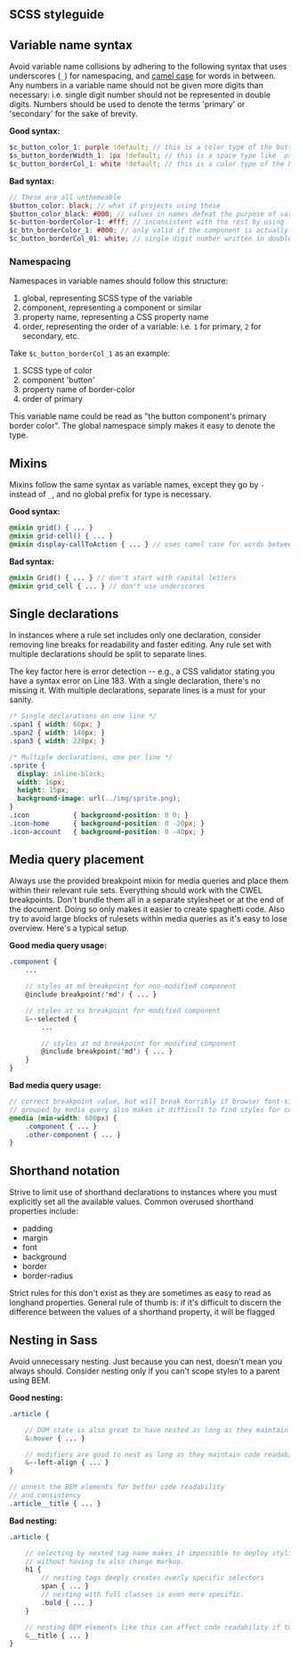 ## SCSS styleguide


## Variable name syntax

Avoid variable name collisions by adhering to the following syntax that
uses underscores (`_`) for namespacing, and [camel case](camelcase) for words in
between. Any numbers in a variable name should not be given more digits than
necessary: i.e. single digit number should not be represented in double digits.
Numbers should be used to denote the terms 'primary' or 'secondary' for the
sake of brevity.

**Good syntax:**

``` scss
$c_button_color_1: purple !default; // this is a color type of the button
$s_button_borderWidth_1: 1px !default; // this is a space type like `px` or `rem` of the button component's primary border width
$c_button_borderCol_1: white !default; // this is a color type of the button
```

**Bad syntax:**

``` scss
// These are all unthemeable
$button_color: black; // what if projects using these
$button_color_black: #000; // values in names defeat the purpose of variables
$c-button-borderColor-1: #fff; // inconsistent with the rest by using `-` instead of `_`
$c_btn_borderColor_1: #000; // only valid if the component is actually called `btn`
$c_button_borderCol_01: white; // single digit number written in double digits
```

### Namespacing

Namespaces in variable names should follow this structure:

1. global, representing SCSS type of the variable
1. component, representing a component or similar
1. property name, representing a CSS property name
1. order, representing the order of a variable: i.e. `1` for primary, `2` for secondary, etc.

Take `$c_button_borderCol_1` as an example:

1. SCSS type of color
1. component 'button'
1. property name of border-color
1. order of primary

This variable name could be read as "the button component's primary border color".
The global namespace simply makes it easy to denote the type.


## Mixins

Mixins follow the same syntax as variable names, except they go by `-` instead of `_`, and no global prefix for type is necessary.

**Good syntax:**

``` scss
@mixin grid() { ... }
@mixin grid-cell() { ... }
@mixin display-callToAction { ... } // uses camel case for words between hyphens
```

**Bad syntax:**

``` scss
@mixin Grid() { ... } // don't start with capital letters
@mixin grid_cell { ... } // don't use underscores
```


## Single declarations

In instances where a rule set includes only one declaration, consider removing
line breaks for readability and faster editing. Any rule set with multiple
declarations should be split to separate lines.

The key factor here is error detection -- e.g., a CSS validator stating you
have a syntax error on Line 183. With a single declaration, there's no missing
it. With multiple declarations, separate lines is a must for your sanity.

``` css
/* Single declarations on one line */
.span1 { width: 60px; }
.span2 { width: 140px; }
.span3 { width: 220px; }

/* Multiple declarations, one per line */
.sprite {
  display: inline-block;
  width: 16px;
  height: 15px;
  background-image: url(../img/sprite.png);
}
.icon           { background-position: 0 0; }
.icon-home      { background-position: 0 -20px; }
.icon-account   { background-position: 0 -40px; }
```


## Media query placement

Always use the provided breakpoint mixin for media queries and place them within
their relevant rule sets. Everything should work with the CWEL breakpoints.
Don't bundle them all in a separate stylesheet or at the end of the document.
Doing so only makes it easier to create spaghetti code. Also try to avoid large
blocks of rulesets within media queries as it's easy to lose overview. Here's a
typical setup.

**Good media query usage:**

``` scss
.component {
	...

	// styles at md breakpoint for non-modified component
	@include breakpoint('md') { ... }

	// styles at xs breakpoint for modified component
	&--selected {
		...

		// styles at md breakpoint for modified component
		@include breakpoint('md') { ... }
	}
}
```

**Bad media query usage:**

``` scss
// correct breakpoint value, but will break horribly if browser font-size changed by user or breakpoints changed in the spec.
// grouped by media query also makes it difficult to find styles for components.
@media (min-width: 600px) {
	.component { ... }
	.other-component { ... }
}
```


## Shorthand notation

Strive to limit use of shorthand declarations to instances where you must
explicitly set all the available values. Common overused shorthand
properties include:

- padding
- margin
- font
- background
- border
- border-radius

Strict rules for this don't exist as they are sometimes as easy to read as
longhand properties. General rule of thumb is: if it's difficult to discern the
difference between the values of a shorthand property, it will be flagged


## Nesting in Sass

Avoid unnecessary nesting. Just because you can nest, doesn't mean you always
should. Consider nesting only if you can't scope styles to a parent using BEM.

**Good nesting:**

``` scss
.article {

    // DOM state is also great to have nested as long as they maintain code readability
    &:hover { ... }

    // modifiers are good to nest as long as they maintain code readability
    &--left-align { ... }
}

// unnest the BEM elements for better code readability
// and consistency
.article__title { ... }
```

**Bad nesting:**

``` scss
.article {

    // selecting by nested tag name makes it impossible to deploy stylistic changes
    // without having to also change markup.
    h1 {
        // nesting tags deeply creates overly specific selectors
        span { ... }
        // nesting with full classes is even more specific.
        .bold { ... }
    }

    // nesting BEM elements like this can affect code readability if too much content.
    &__title { ... }
}
```



[eslint]: https://eslint.org/
[stylelint]: https://stylelint.io/
[readme]: ../README.md
[grid-docs]: https://cwel-team.github.io/cwel/#!/layout/grid
[camelcase]: https://en.wikipedia.org/wiki/Camel_case
